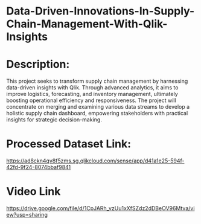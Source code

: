 # Data-Driven-Innovations-In-Supply-Chain-Management-With-Qlik-Insights
# Description:
This project seeks to transform supply chain management by harnessing data-driven insights with Qlik. Through advanced analytics, it aims to improve logistics, forecasting, and inventory management, ultimately boosting operational efficiency and responsiveness. The project will concentrate on merging and examining various data streams to develop a holistic supply chain dashboard, empowering stakeholders with practical insights for strategic decision-making.

# Processed Dataset Link:
https://ad8ckn4qv8f5zms.sg.qlikcloud.com/sense/app/d41a1e25-594f-42fd-9f24-8074bbaf9841

# Video Link
https://drive.google.com/file/d/1CpJARh_vzUu1xXfSZdz2dDBeOV96Mtva/view?usp=sharing

